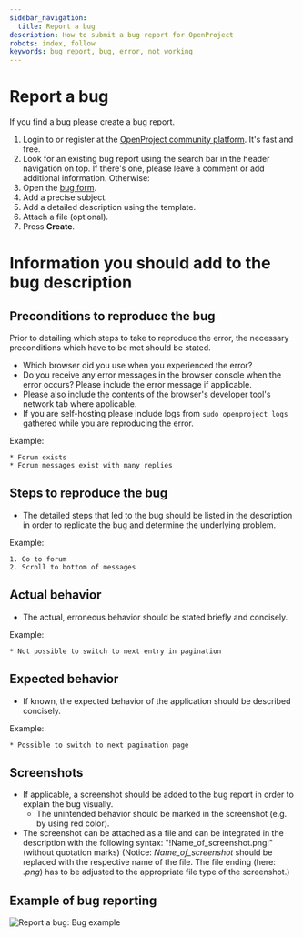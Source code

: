 ```yaml
---
sidebar_navigation:
  title: Report a bug
description: How to submit a bug report for OpenProject
robots: index, follow
keywords: bug report, bug, error, not working
---
```

# Report a bug

If you find a bug please create a bug report.

1. Login to or register at the [OpenProject community platform](https://community.openproject.org/login). It's fast and free.
2. Look for an existing bug report using the search bar in the header navigation on top. If there's one, please leave a comment or add additional information. Otherwise:
3. Open the [bug form](https://community.openproject.org/projects/openproject/work_packages/new?type=1).
4. Add a precise subject.
5. Add a detailed description using the template.
6. Attach a file (optional).
7. Press **Create**.


# Information you should add to the bug description

## Preconditions to reproduce the bug

Prior to detailing which steps to take to reproduce the error, the necessary preconditions which have to be met should be stated.
* Which browser did you use when you experienced the error?
* Do you receive any error messages in the browser console when the error occurs? Please include the error message if applicable.
* Please also include the contents of the browser's developer tool's network tab where applicable.
* If you are self-hosting please include logs from `sudo openproject logs` gathered while you are reproducing the error.

Example:

```
* Forum exists
* Forum messages exist with many replies
```

## Steps to reproduce the bug

* The detailed steps that led to the bug should be listed in the description in order to replicate the bug and determine the underlying problem.

Example:

```
1. Go to forum
2. Scroll to bottom of messages
```

## Actual behavior

* The actual, erroneous behavior should be stated briefly and concisely.

Example:

```
* Not possible to switch to next entry in pagination
```

## Expected behavior

* If known, the expected behavior of the application should be described concisely.

Example:

```
* Possible to switch to next pagination page
```

## Screenshots

* If applicable, a screenshot should be added to the bug report in order to explain the bug visually.
  * The unintended behavior should be marked in the screenshot (e.g. by using red color).
* The screenshot can be attached as a file and can be integrated in the description with the following syntax: "!Name_of_screenshot.png!" (without quotation marks)
(Notice: *Name_of_screenshot* should be replaced with the respective name of the file. The file ending (here: *.png*) has to be adjusted to the appropriate file type of the screenshot.)

## Example of bug reporting

![Report a bug: Bug example](https://openproject.org/wp-content/uploads/2014/09/Forum-bug1.png "Report a bug: Bug example")
